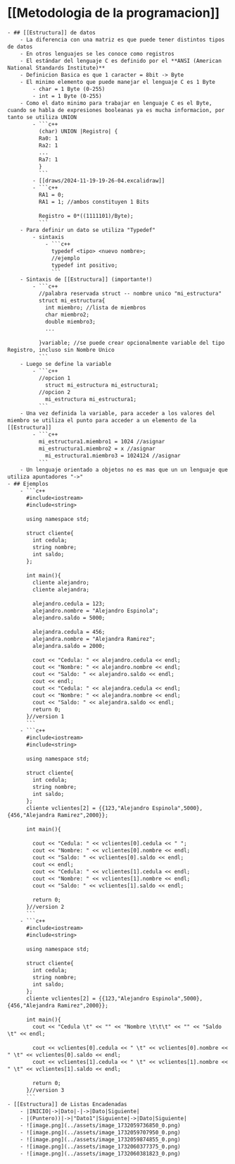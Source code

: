# [[Metodologia de la programacion]]
	- ## [[Estructura]] de datos
		- La diferencia con una matriz es que puede tener distintos tipos de datos
		- En otros lenguajes se les conoce como registros
		- El estándar del lenguaje C es definido por el **ANSI (American National Standards Institute)**
		- Definicion Basica es que 1 caracter = 8bit -> Byte
		- El minimo elemento que puede manejar el lenguaje C es 1 Byte
			- char = 1 Byte (0-255)
			- int = 1 Byte (0-255)
		- Como el dato minimo para trabajar en lenguaje C es el Byte, cuando se habla de expresiones booleanas ya es mucha informacion, por tanto se utiliza UNION
			- ```c++
			  (char) UNION |Registro| {
			  Ra0: 1
			  Ra2: 1
			  ...
			  Ra7: 1
			  }
			  ```
			- [[draws/2024-11-19-19-26-04.excalidraw]]
			- ```c++
			  RA1 = 0;
			  RA1 = 1; //ambos constituyen 1 Bits
			  
			  Registro = 0*((1111101)/Byte);
			  ```
		- Para definir un dato se utiliza "Typedef"
			- sintaxis
				- ```c++
				  typedef <tipo> <nuevo nombre>;
				  //ejemplo
				  typedef int positivo;
				  ```
		- Sintaxis de [[Estructura]] (importante!)
			- ```c++
			  //palabra reservada struct -- nombre unico "mi_estructura"
			  struct mi_estructura{
			    int miembro; //lista de miembros
			    char miembro2;
			    double miembro3;
			    ...
			  
			  }variable; //se puede crear opcionalmente variable del tipo Registro, incluso sin Nombre Unico
			  ```
		- Luego se define la variable
			- ```c++
			  //opcion 1
			    struct mi_estructura mi_estructura1;
			  //opcion 2
			    mi_estructura mi_estructura1;
			  ```
		- Una vez definida la variable, para acceder a los valores del miembro se utiliza el punto para acceder a un elemento de la [[Estructura]]
			- ```c++
			  mi_estructura1.miembro1 = 1024 //asignar
			  mi_estructura1.miembro2 = x //asignar
			    mi_estructura1.miembro3 = 1024124 //asignar
			  ```
		- Un lenguaje orientado a objetos no es mas que un un lenguaje que utiliza apuntadores "->"
	- ## Ejemplos
		- ```c++
		  #include<iostream>
		  #include<string>
		  
		  using namespace std;
		  
		  struct cliente{
		    int cedula;
		    string nombre;
		    int saldo;
		  };
		  
		  int main(){
		    cliente alejandro;
		    cliente alejandra;
		    
		    alejandro.cedula = 123;
		    alejandro.nombre = "Alejandro Espinola";
		    alejandro.saldo = 5000;
		    
		    alejandra.cedula = 456;
		    alejandra.nombre = "Alejandra Ramirez";
		    alejandra.saldo = 2000;
		    
		    cout << "Cedula: " << alejandro.cedula << endl;
		    cout << "Nombre: " << alejandro.nombre << endl;
		    cout << "Saldo: " << alejandro.saldo << endl;
		    cout << endl;
		    cout << "Cedula: " << alejandra.cedula << endl;
		    cout << "Nombre: " << alejandra.nombre << endl;
		    cout << "Saldo: " << alejandra.saldo << endl;
		    return 0;
		  }//version 1
		  ```
		- ```c++
		  #include<iostream>
		  #include<string>
		  
		  using namespace std;
		  
		  struct cliente{
		    int cedula;
		    string nombre;
		    int saldo;
		  };
		  cliente vclientes[2] = {{123,"Alejandro Espinola",5000},{456,"Alejandra Ramirez",2000}};
		  
		  int main(){
		    
		    cout << "Cedula: " << vclientes[0].cedula << " ";
		    cout << "Nombre: " << vclientes[0].nombre << endl;
		    cout << "Saldo: " << vclientes[0].saldo << endl;
		    cout << endl;
		    cout << "Cedula: " << vclientes[1].cedula << endl;
		    cout << "Nombre: " << vclientes[1].nombre << endl;
		    cout << "Saldo: " << vclientes[1].saldo << endl;
		    
		    return 0;
		  }//version 2
		  ```
		- ```c++
		  #include<iostream>
		  #include<string>
		  
		  using namespace std;
		  
		  struct cliente{
		    int cedula;
		    string nombre;
		    int saldo;
		  };
		  cliente vclientes[2] = {{123,"Alejandro Espinola",5000},{456,"Alejandra Ramirez",2000}};
		  
		  int main(){
		    cout << "Cedula \t" << "" << "Nombre \t\t\t" << "" << "Saldo \t" << endl;
		  
		    cout << vclientes[0].cedula << " \t" << vclientes[0].nombre << " \t" << vclientes[0].saldo << endl;
		    cout << vclientes[1].cedula << " \t" << vclientes[1].nombre << " \t" << vclientes[1].saldo << endl;
		    
		    return 0;
		  }//version 3
		  ```
	- [[Estructura]] de Listas Encadenadas
		- |INICIO|->|Dato|-|->|Dato|Siguiente|
		- |(Puntero))|->|"Dato1"|Siguiente|->|Dato|Siguiente|
		- ![image.png](../assets/image_1732059736850_0.png)
		- ![image.png](../assets/image_1732059707950_0.png)
		- ![image.png](../assets/image_1732059874855_0.png)
		- ![image.png](../assets/image_1732060377375_0.png)
		- ![image.png](../assets/image_1732060381823_0.png)